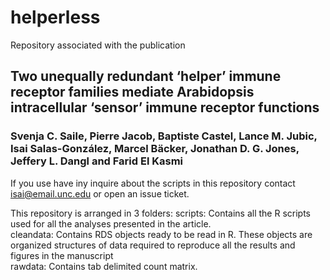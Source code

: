 # helperless
Repository associated with the publication
## Two unequally redundant ‘helper’ immune receptor families mediate Arabidopsis intracellular ‘sensor’ immune receptor functions
### Svenja C. Saile, Pierre Jacob, Baptiste Castel, Lance M. Jubic, Isai Salas-González, Marcel Bäcker, Jonathan D. G. Jones, Jeffery L. Dangl and Farid El Kasmi

If you use have iny inquire about the scripts in this repository contact isai@email.unc.edu or open an issue ticket.


This repository is arranged in 3 folders:
scripts: Contains all the R scripts used for all the analyses presented in the article.<br />
cleandata: Contains RDS objects ready to be read in R. These objects are organized structures of data required to reproduce all the results and figures in the manuscript <br />
rawdata: Contains tab delimited count matrix. <br />


